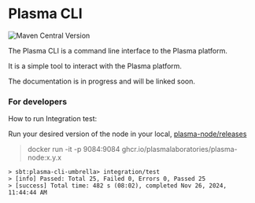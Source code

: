 # Plasma CLI

![Maven Central Version](https://img.shields.io/maven-central/v/org.plasmalabs/plasma-cli_2.13?link=https%3A%2F%2Fs01.oss.sonatype.org%2F%23nexus-search%3Bgav~org.plasmalabs~plasma-cli_2.13~~~~kw%2Cversionexpand)

The Plasma CLI is a command line interface to the Plasma platform. 

It is a simple tool to interact with the Plasma platform.

The documentation is in progress and will be linked soon.


### For developers

How to run Integration test:

Run your desired version of the node in your local, [plasma-node/releases](https://github.com/PlasmaLaboratories/plasma-node/releases)

> docker run -it -p 9084:9084  ghcr.io/plasmalaboratories/plasma-node:x.y.x

```sbtShell
> sbt:plasma-cli-umbrella> integration/test
> [info] Passed: Total 25, Failed 0, Errors 0, Passed 25
> [success] Total time: 482 s (08:02), completed Nov 26, 2024, 11:44:44 AM
```